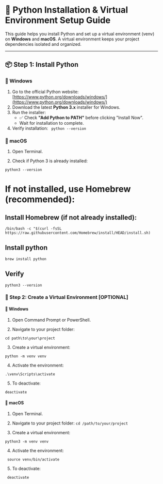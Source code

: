 # 🐍 Python Installation & Virtual Environment Setup Guide

This guide helps you install Python and set up a virtual environment (venv) on **Windows** and **macOS**. A virtual environment keeps your project dependencies isolated and organized.

---

## 📦 Step 1: Install Python

### 🔹 Windows

1. Go to the official Python website: [https://www.python.org/downloads/windows/](https://www.python.org/downloads/windows/)
2. Download the latest **Python 3.x** installer for Windows.
3. Run the installer:
   - ✅ Check **"Add Python to PATH"** before clicking "Install Now".
   - Wait for installation to complete.
4. Verify installation:
   ``` python --version```

### 🔹 macOS

1. Open Terminal.

2. Check if Python 3 is already installed:

```python3 --version```

# If not installed, use Homebrew (recommended):

## Install Homebrew (if not already installed):
```/bin/bash -c "$(curl -fsSL https://raw.githubusercontent.com/Homebrew/install/HEAD/install.sh)```

## Install python 
```brew install python```

## Verify 
```python3 --version```

### 🧪 Step 2: Create a Virtual Environment [OPTIONAL]

#### 🔹 Windows

1. Open Command Prompt or PowerShell.

2. Navigate to your project folder:

`cd path\to\your\project`

3. Create a virtual environment:
   
`python -m venv venv`

4. Activate the environment:

`.\venv\Scripts\activate`

5. To deactivate:

 `deactivate`

#### 🔹 macOS

1. Open Terminal.

2. Navigate to your project folder:
```cd /path/to/your/project```

3. Create a virtual environment:

``` python3 -m venv venv ```

4. Activate the environment:

``` source venv/bin/activate```

5. To deactivate:

``` deactivate```




